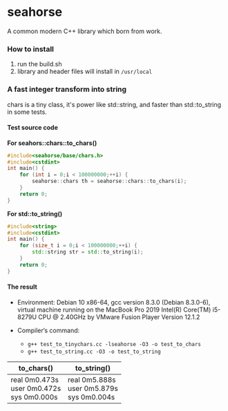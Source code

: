 # seahorse
A common modern C++ library which born from work.

### How to install
1. run the build.sh
2. library and header files will install in `/usr/local`

### A fast integer transform into string

chars is a tiny class, it's power like std::string, and faster than std::to_string in some tests.

#### Test source code

**For seahors::chars::to_chars()**

```cpp
#include<seahorse/base/chars.h>
#include<cstdint>
int main() {
    for (int i = 0;i < 100000000;++i) {
        seahorse::chars th = seahorse::chars::to_chars(i);
    }
    return 0;
}
```

**For std::to_string()**

```cpp
#include<string>
#include<cstdint>
int main() {
    for (size_t i = 0;i < 100000000;++i) {
        std::string str = std::to_string(i);
    }
    return 0;
}
```

#### The result

- Environment: Debian 10 x86-64, gcc version 8.3.0 (Debian 8.3.0-6), virtual machine running on the MacBook Pro 2019 Intel(R) Core(TM) i5-8279U CPU @ 2.40GHz by VMware Fusion Player Version 12.1.2

- Compiler‘s command: 
    - `g++ test_to_tinychars.cc -lseahorse -O3 -o test_to_chars`
    - `g++ test_to_string.cc -O3 -o test_to_string`

| to_chars()                                                   | to_string()                                                  |
| ------------------------------------------------------------ | ------------------------------------------------------------ |
| real     0m0.473s<br/>user    0m0.472s<br/>sys      0m0.000s | real     0m5.888s<br/>user    0m5.879s<br/>sys      0m0.004s |




